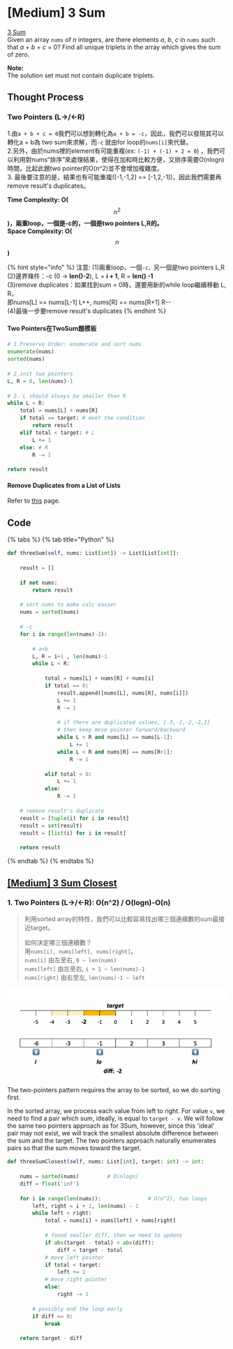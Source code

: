 # \[Medium\] 3 Sum

[3 Sum  
](https://leetcode.com/problems/3sum/)Given an array `nums` of _n_ integers, are there elements _a_, _b_, _c_ in `nums` such that _a_ + _b_ + _c_ = 0? Find all unique triplets in the array which gives the sum of zero.

**Note:**  
The solution set must not contain duplicate triplets.

## Thought Process

### Two Pointers \(L-&gt;/&lt;-R\)

1.由`a + b + c = 0`我們可以想到轉化為`a + b = -c`，因此，我們可以發現其可以轉化a + b為 two sum來求解，而`-c` 就由for loop的`nums[i]`來代替。  
2.另外，由於nums裡的element有可能重複\(ex: `(-1) + (-1) + 2 = 0`\) ，我們可以利用對nums“排序”來處理結果，使得在加和時比較方便，又排序需要O\(nlogn\)時間，比起此題two pointer的O\(n^2\)並不會增加複雜度。  
3. 最後要注意的是，結果也有可能重複\(\[-1,-1,2\] == \[-1,2,-1\]\)，因此我們需要再remove result's duplicates。  
  
**Time Complexity: O\(**$$n^2$$**\)，兩重loop，一個是-c的，一個是two pointers L,R的。**  
**Space Complexity: O\(** $$n$$ **\)**

{% hint style="info" %}
注意: \(1\)兩重loop，一個`-c，`另一個是two pointers L,R  
\(2\)邊界條件：-c \(0 -&gt; **len\(\)-2**\), L = **i + 1**, R = **len\(\) -1**  
\(3\)remove duplicates：如果找到sum = 0時，還要用新的while loop繼續移動 L, R，  
即nums\[L\] == nums\[L-1\] L++, nums\[R\] == nums\[R+1\] R--  
\(4\)最後一步要remove result's duplicates
{% endhint %}

#### Two Pointers在TwoSum題模板

```python
# 1.Preserve Order: enumerate and sort nums
enumerate(nums)
sorted(nums) 

# 2.init two pointers 
L, R = 0, len(nums)-1 

# 3. L should always be smaller than R
while L < R:
    total = nums[L] + nums[R]
    if total == target: # meet the condition
        return result 
    elif total < target: # L
        L += 1
    else: # R
        R -= 1
        
return result
```

#### Remove Duplicates from a List of Lists

Refer to [this](https://app.gitbook.com/@iscolectivo/s/algonote/~/drafts/-MBWtajXsJQVkkuDbqkO/basics-1/suan-fa-dao-du) page.

## Code

{% tabs %}
{% tab title="Python" %}
```python
def threeSum(self, nums: List[int]) -> List[List[int]]:
    
    result = []
    
    if not nums:
        return result
    
    # sort nums to make calc easier
    nums = sorted(nums)
    
    # -c
    for i in range(len(nums)-2):
        
        # a+b
        L, R = i+1 , len(nums)-1
        while L < R:
        
            total = nums[L] + nums[R] + nums[i]
            if total == 0:
                result.append([nums[L], nums[R], nums[i]])
                L += 1
                R -= 1
                
                # if there are duplicated values, [-3,-2,-2,-2,1]
                # then keep move pointer forward/backward
                while L < R and nums[L] == nums[L-1]:
                    L += 1
                while L < R and nums[R] == nums[R+1]:
                    R -= 1
            
            elif total < 0:
                L += 1
            else:
                R -= 1
        
    # remove result's duplicate
    reuslt = [tuple(i) for i in result]
    result = set(result)
    result = [list(i) for i in result]
        
    return result
```
{% endtab %}
{% endtabs %}

## [\[Medium\] 3 Sum Closest](https://leetcode.com/problems/3sum-closest/)

### 1. Two Pointers \(L-&gt;/&lt;-R\):     O\(n^2\) / O\(logn\)-O\(n\)

> 利用sorted array的特性，我們可以比較容易找出哪三個連續數的sum最接近target。  
>   
> 如何決定哪三個連續數？  
> 用`nums[i], nums[left], nums[right]`。  
> `nums[i]` 由左至右, `0 ~ len(nums)`  
> `nums[left]` 由左至右, `i + 1 ~ len(nums)-1`   
> `nums[right]`  由右至左, `len(nums)-1 ~ left`

![](../.gitbook/assets/3sum_closest.png)

The two-pointers pattern requires the array to be sorted, so we do sorting first.

In the sorted array, we process each value from left to right. For value `v`, we need to find a pair which sum, ideally, is equal to `target - v`. We will follow the same two pointers approach as for 3Sum, however, since this 'ideal' pair may not exist, we will track the smallest absolute difference between the sum and the target. The two pointers approach naturally enumerates pairs so that the sum moves toward the target.

```python
def threeSumClosest(self, nums: List[int], target: int) -> int:
    
    nums = sorted(nums)         # O(nlogn)
    diff = float('inf')
    
    for i in range(len(nums)):               # O(n^2), two loops
        left, right = i + 1, len(nums) - 1
        while left < right:
            total = nums[i] + nums[left] + nums[right]
            
            # found smaller diff, then we need to update
            if abs(target - total) < abs(diff):
                diff = target - total
            # move left pointer 
            if total < target:
                left += 1
            # move right pointer
            else:
                right -= 1
                
        # possibly end the loop early
        if diff == 0:
            break
    
    return target - diff
```


